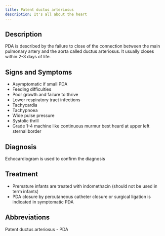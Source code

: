 ```yaml
---
title: Patent ductus arteriosus
description: It's all about the heart
---
```

## Description

PDA is described by the failure to close of the connection between the main pulmonary artery and the aorta called ductus arteriosus. It usually closes within 2-3 days of life.

## Signs and Symptoms

- Asymptomatic if small PDA
- Feeding difficulties
- Poor growth and failure to thrive
- Lower respiratory tract infections
- Tachycardia
- Tachypnoea
- Wide pulse pressure
- Systolic thrill
- Grade 1-4 machine like continuous murmur best heard at upper left sternal border

## Diagnosis

Echocardiogram is used to confirm the diagnosis

## Treatment

- Premature infants are treated with indomethacin (should not be used in term infants)
- PDA closure by percutaneous catheter closure or surgical ligation is indicated in symptomatic PDA

## Abbreviations

Patent ductus arteriosus - PDA
